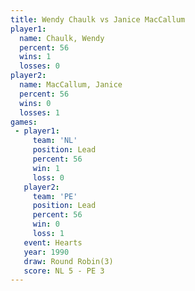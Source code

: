```yaml
---
title: Wendy Chaulk vs Janice MacCallum
player1:                 
  name: Chaulk, Wendy    
  percent: 56            
  wins: 1                
  losses: 0              
player2:                 
  name: MacCallum, Janice
  percent: 56            
  wins: 0                
  losses: 1              
games:
 - player1:        
     team: 'NL'    
     position: Lead
     percent: 56   
     win: 1        
     loss: 0       
   player2:        
     team: 'PE'    
     position: Lead
     percent: 56   
     win: 0        
     loss: 1       
   event: Hearts       
   year: 1990          
   draw: Round Robin(3)
   score: NL 5 - PE 3  
---
```

